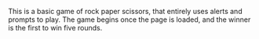 This is a basic game of rock paper scissors, that entirely uses alerts and prompts to play.
The game begins once the page is loaded, and the winner is the first to win five rounds.